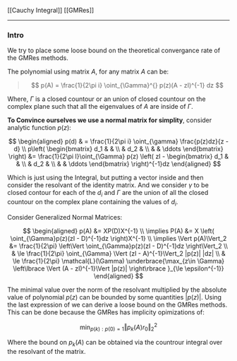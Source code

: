 [[Cauchy Integral]]
[[GMRes]]

---
### **Intro**

We try to place some loose bound on the theoretical convergance rate of the GMRes methods. 


The polynomial using matrix $A$, for any matrix $A$ can be: 

> $$
> p(A) = \frac{1}{2\pi i} \oint_{\Gamma}^{} 
>     p(z)(A - zI)^{-1}
> dz
> $$

Where, $\Gamma$ is a closed countour or an union of closed countour on the complex plane such that all the eigenvalues of $A$ are inside of $\Gamma$. 

**To Convince ourselves we use a normal matrix for simplity**, consider analytic function $p(z)$: 

$$
\begin{aligned}
    p(d) & = \frac{1}{2\pi i} \oint_{\gamma} \frac{p(z)dz}{z - d} 
    \\
    p\left(
        \begin{bmatrix}
            d_1 & & \\
            & d_2 & \\
            & & \ddots
        \end{bmatrix}
    \right) &= 
    \frac{1}{2\pi I}\oint_{\Gamma} 
    p(z) \left(
        zI - \begin{bmatrix}
            d_1 & & \\
            & d_2 & \\
            & & \ddots
        \end{bmatrix}
    \right)^{-1}dz
\end{aligned}
$$

Which is just using the Integral, but putting a vector inside and then consider the
resolvant of the identity matrix. And we consider $\gamma$ to be closed contour for each of the $d_i$ and $\Gamma$ are the union of all the closed countour on the complex plane containing the values of $d_i$. 

Consider Generalized Normal Matrices: 

$$
\begin{aligned}
    p(A) &= XP(D)X^{-1}
    \\
    \implies 
    P(A) &= X \left(
        \oint_{\Gamma}p(z)(zI - D)^{-1}dz
    \right)X^{-1}
    \\
    \implies 
    \Vert p(A)\Vert_2 &= 
    \frac{1}{2\pi} 
    \left\Vert
         \oint_{\Gamma}p(z)(zI - D)^{-1}dz
    \right\Vert_2
    \\
    & \le 
    \frac{1}{2\pi} \oint_{\Gamma}
    \Vert (zI - A)^{-1}\Vert_2 |p(z)| |dz|
    \\
    & \le 
    \frac{1}{2\pi} \mathcal{L}(\Gamma) \underbrace{\max_{z\in \Gamma} 
    \left\lbrace
        \Vert (A - zI)^{-1}\Vert |p(z)|
    \right\rbrace }_{\le \epsilon^{-1}}
\end{aligned}
$$

The minimal value over the norm of the resolvant multiplied by the absolute value of polynomial $p(z)$ can be bounded by some quantities $|p(z)|$. Using the last expression of we can derive a loose bound on the GMRes methods. This can be done because the GMRes has implicity opimizations of: 

$$
\min_{p(k): p(0) = 1}
    \left\Vert
        p_k(A) r_0
\right\Vert_2^2 
$$

Where the bound on $p_k(A)$ can be obtained via the countrour integral over the resolvant of the matrix. 
